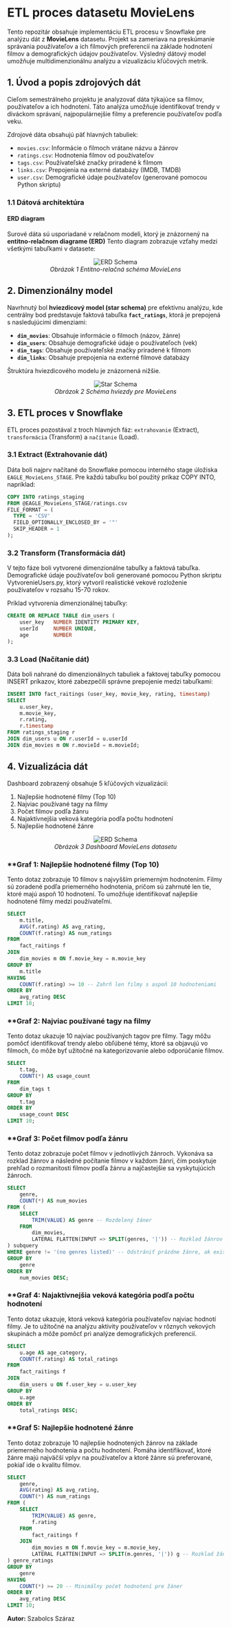 # ETL proces datasetu MovieLens

Tento repozitár obsahuje implementáciu ETL procesu v Snowflake pre analýzu dát z **MovieLens** datasetu. Projekt sa zameriava na preskúmanie správania používateľov a ich filmových preferencií na základe hodnotení filmov a demografických údajov používateľov. Výsledný dátový model umožňuje multidimenzionálnu analýzu a vizualizáciu kľúčových metrik.

## 1. Úvod a popis zdrojových dát
Cieľom semestrálneho projektu je analyzovať dáta týkajúce sa filmov, používateľov a ich hodnotení. Táto analýza umožňuje identifikovať trendy v diváckom správaní, najpopulárnejšie filmy a preferencie používateľov podľa veku.

Zdrojové dáta obsahujú päť hlavných tabuliek:
- `movies.csv`: Informácie o filmoch vrátane názvu a žánrov
- `ratings.csv`: Hodnotenia filmov od používateľov
- `tags.csv`: Používateľské značky priradené k filmom
- `links.csv`: Prepojenia na externé databázy (IMDB, TMDB)
- `user.csv`: Demografické údaje používateľov (generované pomocou Python skriptu)

### 1.1 Dátová architektúra

#### ERD diagram
Surové dáta sú usporiadané v relačnom modeli, ktorý je znázornený na **entitno-relačnom diagrame (ERD)** Tento diagram zobrazuje vzťahy medzi všetkými tabuľkami v datasete:

<p align="center">
  <img src="https://github.com/szabolcsszaraz/MovieLens/blob/main/erd_schema.png" alt="ERD Schema">
  <br>
  <em>Obrázok 1 Entitno-relačná schéma MovieLens</em>
</p>

## 2. Dimenzionálny model

Navrhnutý bol **hviezdicový model (star schema)** pre efektívnu analýzu, kde centrálny bod predstavuje faktová tabuľka **`fact_ratings`**, ktorá je prepojená s nasledujúcimi dimenziami:
- **`dim_movies`**: Obsahuje informácie o filmoch (názov, žánre)
- **`dim_users`**: Obsahuje demografické údaje o používateľoch (vek)
- **`dim_tags`**: Obsahuje používateľské značky priradené k filmom
- **`dim_links`**: Obsahuje prepojenia na externé filmové databázy

Štruktúra hviezdicového modelu je znázornená nižšie.

<p align="center">
  <img src="https://github.com/szabolcsszaraz/MovieLens/blob/main/star_schema.png" alt="Star Schema">
  <br>
  <em>Obrázok 2 Schéma hviezdy pre MovieLens</em>
</p>

## 3. ETL proces v Snowflake
ETL proces pozostával z troch hlavných fáz: `extrahovanie` (Extract), `transformácia` (Transform) a `načítanie` (Load). 

### 3.1 Extract (Extrahovanie dát)
Dáta boli najprv načítané do Snowflake pomocou interného stage úložiska `EAGLE_MovieLens_STAGE`. Pre každú tabuľku bol použitý príkaz COPY INTO, napríklad:

```sql
COPY INTO ratings_staging
FROM @EAGLE_MovieLens_STAGE/ratings.csv
FILE_FORMAT = (
  TYPE = 'CSV'
  FIELD_OPTIONALLY_ENCLOSED_BY = '"'
  SKIP_HEADER = 1
);
```

### 3.2 Transform (Transformácia dát)
V tejto fáze boli vytvorené dimenzionálne tabuľky a faktová tabuľka. Demografické údaje používateľov boli generované pomocou Python skriptu VytvorenieUsers.py, ktorý vytvoril realistické vekové rozloženie používateľov v rozsahu 15-70 rokov.

Príklad vytvorenia dimenzionálnej tabuľky:
```sql
CREATE OR REPLACE TABLE dim_users (
    user_key   NUMBER IDENTITY PRIMARY KEY,
    userId     NUMBER UNIQUE,
    age        NUMBER
);
```

### 3.3 Load (Načítanie dát)
Dáta boli nahrané do dimenzionálnych tabuliek a faktovej tabuľky pomocou INSERT príkazov, ktoré zabezpečili správne prepojenie medzi tabuľkami:

```sql
INSERT INTO fact_raitings (user_key, movie_key, rating, timestamp)
SELECT 
    u.user_key,
    m.movie_key,
    r.rating,
    r.timestamp
FROM ratings_staging r
JOIN dim_users u ON r.userId = u.userId
JOIN dim_movies m ON r.movieId = m.movieId;
```

## 4. Vizualizácia dát

Dashboard zobrazený obsahuje 5 kľúčových vizualizácií:
1. Najlepšie hodnotené filmy (Top 10)
2. Najviac používané tagy na filmy
3. Počet filmov podľa žánru
4. Najaktívnejšia veková kategória podľa počtu hodnotení
5. Najlepšie hodnotené žánre

<p align="center">
  <img src="https://github.com/szabolcsszaraz/MovieLens/blob/main/MovieLens_dashboard.png" alt="ERD Schema">
  <br>
  <em>Obrázok 3 Dashboard MovieLens datasetu</em>
</p>

### **Graf 1: Najlepšie hodnotené filmy (Top 10)
Tento dotaz zobrazuje 10 filmov s najvyšším priemerným hodnotením. Filmy sú zoradené podľa priemerného hodnotenia, pričom sú zahrnuté len tie, ktoré majú aspoň 10 hodnotení. To umožňuje identifikovať najlepšie hodnotené filmy medzi používateľmi.

```sql
SELECT 
    m.title,
    AVG(f.rating) AS avg_rating,
    COUNT(f.rating) AS num_ratings
FROM 
    fact_raitings f
JOIN 
    dim_movies m ON f.movie_key = m.movie_key
GROUP BY 
    m.title
HAVING 
    COUNT(f.rating) >= 10 -- Zahrň len filmy s aspoň 10 hodnoteniami
ORDER BY 
    avg_rating DESC
LIMIT 10;
```

### **Graf 2: Najviac používané tagy na filmy
Tento dotaz ukazuje 10 najviac používaných tagov pre filmy. Tagy môžu pomôcť identifikovať trendy alebo obľúbené témy, ktoré sa objavujú vo filmoch, čo môže byť užitočné na kategorizovanie alebo odporúčanie filmov.

```sql
SELECT 
    t.tag,
    COUNT(*) AS usage_count
FROM 
    dim_tags t
GROUP BY 
    t.tag
ORDER BY 
    usage_count DESC
LIMIT 10;
```

### **Graf 3: Počet filmov podľa žánru
Tento dotaz zobrazuje počet filmov v jednotlivých žánroch. Vykonáva sa rozklad žánrov a následné počítanie filmov v každom žánri, čím poskytuje prehľad o rozmanitosti filmov podľa žánru a najčastejšie sa vyskytujúcich žánroch.

```sql
SELECT 
    genre, 
    COUNT(*) AS num_movies
FROM (
    SELECT 
        TRIM(VALUE) AS genre -- Rozdelený žáner
    FROM 
        dim_movies, 
        LATERAL FLATTEN(INPUT => SPLIT(genres, '|')) -- Rozklad žánrov na jednotlivé riadky
) subquery
WHERE genre != '(no genres listed)' -- Odstrániť prázdne žánre, ak existujú
GROUP BY 
    genre
ORDER BY 
    num_movies DESC;
```

### **Graf 4: Najaktívnejšia veková kategória podľa počtu hodnotení
Tento dotaz ukazuje, ktorá veková kategória používateľov najviac hodnotí filmy. Je to užitočné na analýzu aktivity používateľov v rôznych vekových skupinách a môže pomôcť pri analýze demografických preferencií.

```sql
SELECT 
    u.age AS age_category,
    COUNT(f.rating) AS total_ratings
FROM 
    fact_raitings f
JOIN 
    dim_users u ON f.user_key = u.user_key
GROUP BY 
    u.age
ORDER BY 
    total_ratings DESC;
```

### **Graf 5: Najlepšie hodnotené žánre
Tento dotaz zobrazuje 10 najlepšie hodnotených žánrov na základe priemerného hodnotenia a počtu hodnotení. Pomáha identifikovať, ktoré žánre majú najväčší vplyv na používateľov a ktoré žánre sú preferované, pokiaľ ide o kvalitu filmov.

```sql
SELECT 
    genre,
    AVG(rating) AS avg_rating,
    COUNT(*) AS num_ratings
FROM (
    SELECT 
        TRIM(VALUE) AS genre,
        f.rating
    FROM 
        fact_raitings f
    JOIN 
        dim_movies m ON f.movie_key = m.movie_key,
        LATERAL FLATTEN(INPUT => SPLIT(m.genres, '|')) g -- Rozklad žánrov
) genre_ratings
GROUP BY 
    genre
HAVING 
    COUNT(*) >= 20 -- Minimálny počet hodnotení pre žáner
ORDER BY 
    avg_rating DESC
LIMIT 10;
```

**Autor:** Szabolcs Száraz
